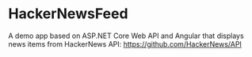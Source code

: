 # HackerNewsFeed
A demo app based on ASP.NET Core Web API and Angular that displays news items from HackerNews API:
https://github.com/HackerNews/API
